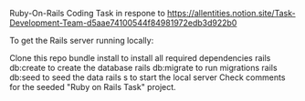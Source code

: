 Ruby-On-Rails Coding Task in respone to https://allentities.notion.site/Task-Development-Team-d5aae74100544f84981972edb3d922b0

To get the Rails server running locally:

Clone this repo
bundle install to install all required dependencies
rails db:create to create the database
rails db:migrate to run migrations
rails db:seed to seed the data
rails s to start the local server
Check comments for the seeded "Ruby on Rails Task" project.
